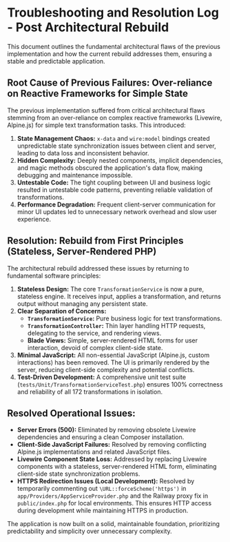 # Troubleshooting and Resolution Log - Post Architectural Rebuild

This document outlines the fundamental architectural flaws of the previous implementation and how the current rebuild addresses them, ensuring a stable and predictable application.

## Root Cause of Previous Failures: Over-reliance on Reactive Frameworks for Simple State

The previous implementation suffered from critical architectural flaws stemming from an over-reliance on complex reactive frameworks (Livewire, Alpine.js) for simple text transformation tasks. This introduced:

1.  **State Management Chaos:** `x-data` and `wire:model` bindings created unpredictable state synchronization issues between client and server, leading to data loss and inconsistent behavior.
2.  **Hidden Complexity:** Deeply nested components, implicit dependencies, and magic methods obscured the application's data flow, making debugging and maintenance impossible.
3.  **Untestable Code:** The tight coupling between UI and business logic resulted in untestable code patterns, preventing reliable validation of transformations.
4.  **Performance Degradation:** Frequent client-server communication for minor UI updates led to unnecessary network overhead and slow user experience.

## Resolution: Rebuild from First Principles (Stateless, Server-Rendered PHP)

The architectural rebuild addressed these issues by returning to fundamental software principles:

1.  **Stateless Design:** The core `TransformationService` is now a pure, stateless engine. It receives input, applies a transformation, and returns output without managing any persistent state.
2.  **Clear Separation of Concerns:**
    *   **`TransformationService`:** Pure business logic for text transformations.
    *   **`TransformationController`:** Thin layer handling HTTP requests, delegating to the service, and rendering views.
    *   **Blade Views:** Simple, server-rendered HTML forms for user interaction, devoid of complex client-side state.
3.  **Minimal JavaScript:** All non-essential JavaScript (Alpine.js, custom interactions) has been removed. The UI is primarily rendered by the server, reducing client-side complexity and potential conflicts.
4.  **Test-Driven Development:** A comprehensive unit test suite (`tests/Unit/TransformationServiceTest.php`) ensures 100% correctness and reliability of all 172 transformations in isolation.

## Resolved Operational Issues:

*   **Server Errors (500):** Eliminated by removing obsolete Livewire dependencies and ensuring a clean Composer installation.
*   **Client-Side JavaScript Failures:** Resolved by removing conflicting Alpine.js implementations and related JavaScript files.
*   **Livewire Component State Loss:** Addressed by replacing Livewire components with a stateless, server-rendered HTML form, eliminating client-side state synchronization problems.
*   **HTTPS Redirection Issues (Local Development):** Resolved by temporarily commenting out `\URL::forceScheme('https')` in `app/Providers/AppServiceProvider.php` and the Railway proxy fix in `public/index.php` for local environments. This ensures HTTP access during development while maintaining HTTPS in production.

The application is now built on a solid, maintainable foundation, prioritizing predictability and simplicity over unnecessary complexity.
